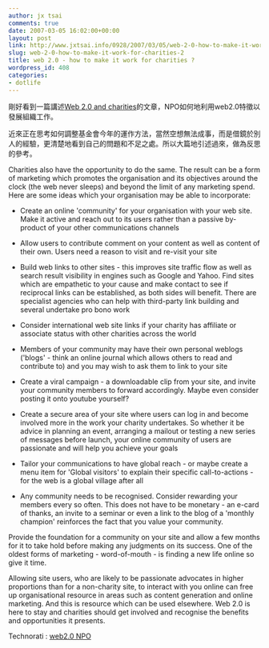 ```yaml
---
author: jx tsai
comments: true
date: 2007-03-05 16:02:00+00:00
layout: post
link: http://www.jxtsai.info/0928/2007/03/05/web-2-0-how-to-make-it-work-for-charities-2/
slug: web-2-0-how-to-make-it-work-for-charities-2
title: web 2.0 - how to make it work for charities ?
wordpress_id: 408
categories:
- dotlife
---
```


剛好看到一篇講述[Web 2.0 and charities](http://www.icthubknowledgebase.org.uk/makingweb2workforcharities)的文章，NPO如何地利用web2.0特徵以發展組織工作。

  


近來正在思考如何調整基金會今年的運作方法，當然空想無法成事，而是借鏡於別人的經驗，更清楚地看到自己的問題和不足之處。所以大篇地引述過來，做為反思的參考。

  
  


Charities also have the opportunity to do the same. The result can be a form of marketing which promotes the organisation and its objectives around the clock (the web never sleeps) and beyond the limit of any marketing spend. Here are some ideas which your organisation may be able to incorporate:

  


  

  * Create an online 'community' for your organisation with your web site. Make it active and reach out to its users rather than a passive by-product of your other communications channels
  

  * Allow users to contribute comment on your content as well as content of their own. Users need a reason to visit and re-visit your site
  

  * Build web links to other sites - this improves site traffic flow as well as search result visibility in engines such as Google and Yahoo. Find sites which are empathetic to your cause and make contact to see if reciprocal links can be established, as both sides will benefit. There are specialist agencies who can help with third-party link building and several undertake pro bono work
  

  * Consider international web site links if your charity has affiliate or associate status with other charities across the world
  

  * Members of your community may have their own personal weblogs ('blogs' - think an online journal which allows others to read and contribute to) and you may wish to ask them to link to your site
  

  * Create a viral campaign - a downloadable clip from your site, and invite your community members to forward accordingly. Maybe even consider posting it onto youtube yourself?
  

  * Create a secure area of your site where users can log in and become involved more in the work your charity undertakes. So whether it be advice in planning an event, arranging a mailout or testing a new series of messages before launch, your online community of users are passionate and will help you achieve your goals
  

  * Tailor your communications to have global reach - or maybe create a menu item for 'Global visitors' to explain their specific call-to-actions - for the web is a global village after all
  

  * Any community needs to be recognised. Consider rewarding your members every so often. This does not have to be monetary - an e-card of thanks, an invite to a seminar or even a link to the blog of a 'monthly champion' reinforces the fact that you value your community.
  
  


Provide the foundation for a community on your site and allow a few months for it to take hold before making any judgments on its success. One of the oldest forms of marketing - word-of-mouth - is finding a new life online so give it time.

  


Allowing site users, who are likely to be passionate advocates in higher proportions than for a non-charity site, to interact with you online can free up organisational resource in areas such as content generation and online marketing. And this is resource which can be used elsewhere. Web 2.0 is here to stay and charities should get involved and recognise the benefits and opportunities it presents.

  


  
Technorati : [web2.0 NPO](http://technorati.com/tag/web2.0%20NPO)  

